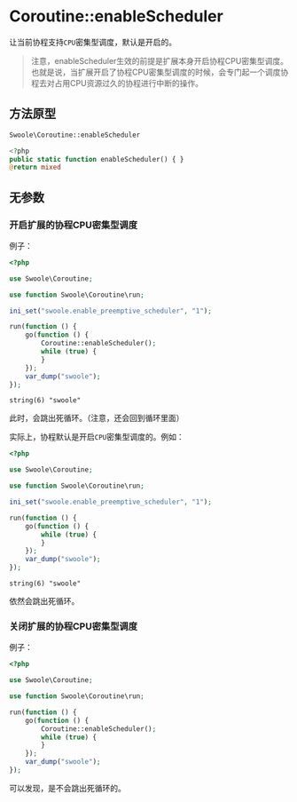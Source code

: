 # Coroutine::enableScheduler

让当前协程支持`CPU`密集型调度，默认是开启的。

> 注意，enableScheduler生效的前提是扩展本身开启协程CPU密集型调度。也就是说，当扩展开启了协程CPU密集型调度的时候，会专门起一个调度协程去对占用CPU资源过久的协程进行中断的操作。

## 方法原型

```php
Swoole\Coroutine::enableScheduler

<?php
public static function enableScheduler() { }
@return mixed
```

## 无参数

### 开启扩展的协程CPU密集型调度

例子：

```php
<?php

use Swoole\Coroutine;

use function Swoole\Coroutine\run;

ini_set("swoole.enable_preemptive_scheduler", "1");

run(function () {
    go(function () {
        Coroutine::enableScheduler();
        while (true) {
        }
    });
    var_dump("swoole");
});
```

```shell
string(6) "swoole"

```

此时，会跳出死循环。（注意，还会回到循环里面）

实际上，协程默认是开启`CPU`密集型调度的。例如：

```php
<?php

use Swoole\Coroutine;

use function Swoole\Coroutine\run;

ini_set("swoole.enable_preemptive_scheduler", "1");

run(function () {
    go(function () {
        while (true) {
        }
    });
    var_dump("swoole");
});
```

```shell
string(6) "swoole"

```

依然会跳出死循环。

### 关闭扩展的协程CPU密集型调度

例子：

```php
<?php

use Swoole\Coroutine;

use function Swoole\Coroutine\run;

run(function () {
    go(function () {
        Coroutine::enableScheduler();
        while (true) {
        }
    });
    var_dump("swoole");
});
```

可以发现，是不会跳出死循环的。
